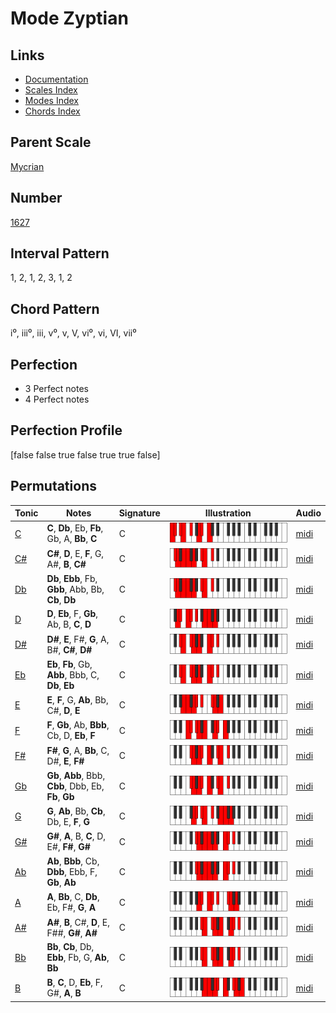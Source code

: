 # Mode Zyptian

## Links

- [Documentation](index.md)
- [Scales Index](Scales.md)
- [Modes Index](Modes.md)
- [Chords Index](Chords.md)

## Parent Scale

[Mycrian](ScaleMycrian.md)

## Number

[1627](https://ianring.com/musictheory/scales/1627)

## Interval Pattern

1, 2, 1, 2, 3, 1, 2

## Chord Pattern

i⁰, iii⁰, iii, v⁰, v, V, vi⁰, vi, VI, vii⁰

## Perfection

- 3 Perfect notes
- 4 Perfect notes

## Perfection Profile

[false false true false true true false]

## Permutations

| Tonic | Notes | Signature | Illustration | Audio |
|-------|-------|-----------|--------------|-------|
| [C](ModeCNaturalZyptian.md) | **C**, **Db**, Eb, **Fb**, Gb, A, **Bb**, **C** | C | ![CNaturalZyptian](ModeCNaturalZyptian.png) | [midi](https://github.com/edipermadi/music/blob/main/docs/ModeCNaturalZyptian.mid?raw=true) |
| [C#](ModeCSharpZyptian.md) | **C#**, **D**, E, **F**, G, A#, **B**, **C#** | C | ![CSharpZyptian](ModeCSharpZyptian.png) | [midi](https://github.com/edipermadi/music/blob/main/docs/ModeCSharpZyptian.mid?raw=true) |
| [Db](ModeDFlatZyptian.md) | **Db**, **Ebb**, Fb, **Gbb**, Abb, Bb, **Cb**, **Db** | C | ![DFlatZyptian](ModeDFlatZyptian.png) | [midi](https://github.com/edipermadi/music/blob/main/docs/ModeDFlatZyptian.mid?raw=true) |
| [D](ModeDNaturalZyptian.md) | **D**, **Eb**, F, **Gb**, Ab, B, **C**, **D** | C | ![DNaturalZyptian](ModeDNaturalZyptian.png) | [midi](https://github.com/edipermadi/music/blob/main/docs/ModeDNaturalZyptian.mid?raw=true) |
| [D#](ModeDSharpZyptian.md) | **D#**, **E**, F#, **G**, A, B#, **C#**, **D#** | C | ![DSharpZyptian](ModeDSharpZyptian.png) | [midi](https://github.com/edipermadi/music/blob/main/docs/ModeDSharpZyptian.mid?raw=true) |
| [Eb](ModeEFlatZyptian.md) | **Eb**, **Fb**, Gb, **Abb**, Bbb, C, **Db**, **Eb** | C | ![EFlatZyptian](ModeEFlatZyptian.png) | [midi](https://github.com/edipermadi/music/blob/main/docs/ModeEFlatZyptian.mid?raw=true) |
| [E](ModeENaturalZyptian.md) | **E**, **F**, G, **Ab**, Bb, C#, **D**, **E** | C | ![ENaturalZyptian](ModeENaturalZyptian.png) | [midi](https://github.com/edipermadi/music/blob/main/docs/ModeENaturalZyptian.mid?raw=true) |
| [F](ModeFNaturalZyptian.md) | **F**, **Gb**, Ab, **Bbb**, Cb, D, **Eb**, **F** | C | ![FNaturalZyptian](ModeFNaturalZyptian.png) | [midi](https://github.com/edipermadi/music/blob/main/docs/ModeFNaturalZyptian.mid?raw=true) |
| [F#](ModeFSharpZyptian.md) | **F#**, **G**, A, **Bb**, C, D#, **E**, **F#** | C | ![FSharpZyptian](ModeFSharpZyptian.png) | [midi](https://github.com/edipermadi/music/blob/main/docs/ModeFSharpZyptian.mid?raw=true) |
| [Gb](ModeGFlatZyptian.md) | **Gb**, **Abb**, Bbb, **Cbb**, Dbb, Eb, **Fb**, **Gb** | C | ![GFlatZyptian](ModeGFlatZyptian.png) | [midi](https://github.com/edipermadi/music/blob/main/docs/ModeGFlatZyptian.mid?raw=true) |
| [G](ModeGNaturalZyptian.md) | **G**, **Ab**, Bb, **Cb**, Db, E, **F**, **G** | C | ![GNaturalZyptian](ModeGNaturalZyptian.png) | [midi](https://github.com/edipermadi/music/blob/main/docs/ModeGNaturalZyptian.mid?raw=true) |
| [G#](ModeGSharpZyptian.md) | **G#**, **A**, B, **C**, D, E#, **F#**, **G#** | C | ![GSharpZyptian](ModeGSharpZyptian.png) | [midi](https://github.com/edipermadi/music/blob/main/docs/ModeGSharpZyptian.mid?raw=true) |
| [Ab](ModeAFlatZyptian.md) | **Ab**, **Bbb**, Cb, **Dbb**, Ebb, F, **Gb**, **Ab** | C | ![AFlatZyptian](ModeAFlatZyptian.png) | [midi](https://github.com/edipermadi/music/blob/main/docs/ModeAFlatZyptian.mid?raw=true) |
| [A](ModeANaturalZyptian.md) | **A**, **Bb**, C, **Db**, Eb, F#, **G**, **A** | C | ![ANaturalZyptian](ModeANaturalZyptian.png) | [midi](https://github.com/edipermadi/music/blob/main/docs/ModeANaturalZyptian.mid?raw=true) |
| [A#](ModeASharpZyptian.md) | **A#**, **B**, C#, **D**, E, F##, **G#**, **A#** | C | ![ASharpZyptian](ModeASharpZyptian.png) | [midi](https://github.com/edipermadi/music/blob/main/docs/ModeASharpZyptian.mid?raw=true) |
| [Bb](ModeBFlatZyptian.md) | **Bb**, **Cb**, Db, **Ebb**, Fb, G, **Ab**, **Bb** | C | ![BFlatZyptian](ModeBFlatZyptian.png) | [midi](https://github.com/edipermadi/music/blob/main/docs/ModeBFlatZyptian.mid?raw=true) |
| [B](ModeBNaturalZyptian.md) | **B**, **C**, D, **Eb**, F, G#, **A**, **B** | C | ![BNaturalZyptian](ModeBNaturalZyptian.png) | [midi](https://github.com/edipermadi/music/blob/main/docs/ModeBNaturalZyptian.mid?raw=true) |
